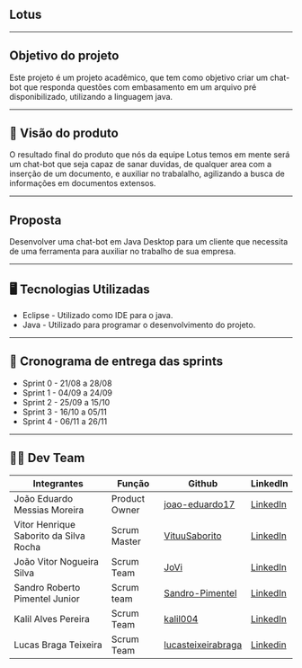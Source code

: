 ## Lotus
---
## Objetivo do projeto

Este projeto é um projeto acadêmico, que tem como objetivo criar um chat-bot que responda questões com embasamento em um arquivo pré disponibilizado, utilizando a linguagem java.

---

## 📌 Visão do produto

O resultado final do produto que nós da 
equipe Lotus temos em mente será um chat-bot que seja capaz de sanar duvidas, de qualquer area com a inserção de um documento, e auxiliar no trabalalho, agilizando a busca de informações em documentos extensos.
 
---
## Proposta

Desenvolver uma chat-bot em Java Desktop para um cliente que necessita de uma ferramenta para auxiliar no trabalho de sua empresa.

---

## 🖥 Tecnologias Utilizadas
+ Eclipse - Utilizado como IDE para o java.
+ Java - Utilizado para programar o desenvolvimento do projeto.

---

## 📆 Cronograma de entrega das sprints


+ Sprint 0 - 21/08 a 28/08
+ Sprint 1 - 04/09 a 24/09
+ Sprint 2 - 25/09 a 15/10
+ Sprint 3 - 16/10 a 05/11
+ Sprint 4 - 06/11 a 26/11





 

---



## 👨‍💻 Dev Team
|Integrantes|Função|Github|LinkedIn|
| --------- | ---- | ---- |--------|
|João Eduardo Messias Moreira|Product Owner|[joao-eduardo17](https://github.com/joao-eduardo17)|[LinkedIn](https://br.linkedin.com/in/jo%C3%A3o-eduardo-a3019125b)|
|Vitor Henrique Saborito da Silva Rocha|Scrum Master|[VituuSaborito](https://github.com/VituuSaborito)|[LinkedIn](https://br.linkedin.com/in/vitor-henrique-saborito-216219268)|
|João Vitor Nogueira Silva|Scrum Team|[JoVi](https://github.com/JoViHamets)|[LinkedIn](https://br.linkedin.com/in/joão-vitor-bab504279/)|
|Sandro Roberto Pimentel Junior|Scrum team|[Sandro-Pimentel](https://github.com/Sandro-Pimentel)|[LinkedIn](https://br.linkedin.com/in/sandro-roberto-pimentel-junior-1287a3254)|
|Kalil Alves Pereira|Scrum Team|[kalil004](https://github.com/kalil004)|[LinkedIn](https://www.linkedin.com/in/kalil-alves-381633270/)|
|Lucas Braga Teixeira|Scrum Team|[lucasteixeirabraga](https://github.com/lucasteixeirabraga)|[Linkedin](https://www.linkedin.com/in/lucas-braga-teixeira-64b37b216)|
